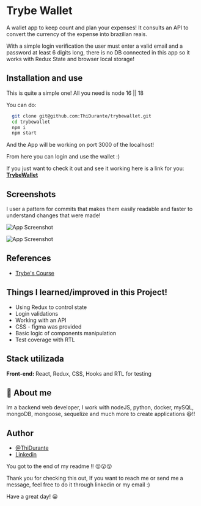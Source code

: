 # Trybe Wallet

A wallet app to keep count and plan your expenses! It consults an API to convert the currency of the expense into brazilian reais.

With a simple login verification the user must enter a valid email and a password at least 6 digits long, there is no DB connected in this app so it works with Redux State and browser local storage!

## Installation and use

This is quite a simple one!
All you need is node 16 || 18

You can do:

```bash
  git clone git@github.com:ThiDurante/trybewallet.git
  cd trybewallet
  npm i
  npm start
```

And the App will be working on port 3000 of the localhost!

From here you can login and use the wallet :)

If you just want to check it out and see it working here is a link for you: **[TrybeWallet](https://trybewallet-thidurante.vercel.app/)**

## Screenshots

I user a pattern for commits that makes them easily readable and faster to understand changes that were made!

![App Screenshot](https://i.imgur.com/hv7vI7b.png)

![App Screenshot](https://i.imgur.com/spVYrV6.png)

## References

- [Trybe's Course](https://www.betrybe.com/)

## Things I learned/improved in this Project!

- Using Redux to control state
- Login validations
- Working with an API
- CSS - figma was provided
- Basic logic of components manipulation
- Test coverage with RTL

## Stack utilizada

**Front-end:** React, Redux, CSS, Hooks and RTL for testing

## 🚀 About me

Im a backend web developer, I work with nodeJS, python, docker, mySQL, mongoDB, mongoose, sequelize and much more to create applications 😃!!

## Author

- [@ThiDurante](https://www.github.com/ThiDurante)
- [Linkedin](https://www.linkedin.com/in/thidurante/)

You got to the end of my readme !! 😮😮😮

Thank you for checking this out, If you want to reach me or send me a message, feel free to do it through linkedin or my email :)

Have a great day! 😀
